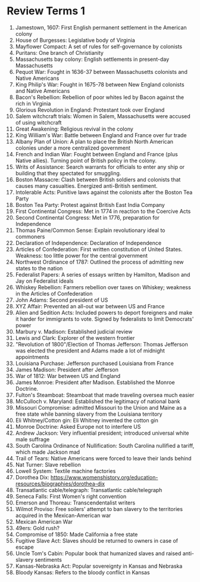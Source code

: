 # Review Terms 1

1. Jamestown, 1607: First English permanent settlement in the American colony
2. House of Burgesses: Legislative body of Virginia
3. Mayflower Compact: A set of rules for self-governance by colonists
4. Puritans: One branch of Christianity
5. Massachusetts bay colony: English settlements in present-day Massachusetts
6. Pequot War: Fought in 1636-37 between Massachusetts colonists and Native Americans
7. King Philip's War: Fought in 1675-78 between New England colonists and Native Americans
8. Bacon's Rebellion: Rebellion of poor whites led by Bacon against the rich in Virginia
9. Glorious Revolution in England: Protestant took over England
10. Salem witchcraft trials: Women in Salem, Massachusetts were accused of using witchcraft
11. Great Awakening: Religious revival in the colony
12. King William's War: Battle between England and France over fur trade
13. Albany Plan of Union: A plan to place the British North American colonies under a more centralized government
14. French and Indian War: Fought between England and France (plus Native allies). Turning point of British policy in the colony.
15. Writs of Assistance: Search warrants for officials to enter any ship or building that they spectated for smuggling.
16. Boston Massacre: Clash between British soldiers and colonists that causes many casualties. Energized anti-British sentiment.
17. Intolerable Acts: Punitive laws against the colonists after the Boston Tea Party
18. Boston Tea Party: Protest against British East India Company
19. First Continental Congress: Met in 1774 in reaction to the Coercive Acts
20. Second Continental Congress: Met in 1776, preparation for Independence
21. Thomas Paine/Common Sense: Explain revolutionary ideal to commoners
22. Declaration of Independence: Declaration of Independence
23. Articles of Confederation: First written constitution of United States. Weakness: too little power for the central government
24. Northwest Ordinance of 1787: Outlined the process of admitting new states to the nation
25. Federalist Papers: A series of essays written by Hamilton, Madison and Jay on Federalist ideals
26. Whiskey Rebellion: Farmers rebellion over taxes on Whiskey; weakness in the Articles of Confederation
27. John Adams: Second president of US
28. XYZ Affair: Prevented an all-out war between US and France
29. Alien and Sedition Acts: Included powers to deport foreigners and make it harder for immigrants to vote. Signed by federalists to limit Democrats' power
30. Marbury v. Madison: Established judicial review
31. Lewis and Clark: Explorer of the western frontier
32. "Revolution of 1800"/Election of Thomas Jefferson: Thomas Jefferson was elected the president and Adams made a lot of midnight appointments
33. Louisiana Purchase: Jefferson purchased Louisiana from France
34. James Madison: President after Jefferson
35. War of 1812: War between US and England
36. James Monroe: President after Madison. Established the Monroe Doctrine.
37. Fulton's Steamboat: Steamboat that made traveling oversea much easier
38. McCulloch v. Maryland: Established the legitimacy of national bank
39. Missouri Compromise: admitted Missouri to the Union and Maine as a free state while banning slavery from the Louisiana territory
40. Eli Whitney/Cotton gin: Eli Whitney invented the cotton gin
41. Monroe Doctrine: Asked Europe not to interfere US
42. Andrew Jackson: Very influential president; introduced universal white male suffrage
43. South Carolina Ordinance of Nullification: South Carolina nullified a tariff, which made Jackson mad
44. Trail of Tears: Native Americans were forced to leave their lands behind
45. Nat Turner: Slave rebellion
46. Lowell System: Textile machine factories
47. Dorothea Dix: https://www.womenshistory.org/education-resources/biographies/dorothea-dix
48. Transatlantic cable/telegraph: Transatlantic cable/telegraph
49. Seneca Falls: First Women's right convention
50. Emerson and Thoreau: Transcendentalist writers
51. Wilmot Proviso: Free soilers' attempt to ban slavery to the territories acquired in the Mexican-American war
52. Mexican American War
53. 49ers: Gold rush?
54. Compromise of 1850: Made California a free state
55. Fugitive Slave Act: Slaves should be returned to owners in case of escape
56. Uncle Tom's Cabin: Popular book that humanized slaves and raised anti-slavery sentiments
57. Kansas-Nebraska Act: Popular sovereignty in Kansas and Nebraska
58. Bloody Kansas: Refers to the bloody conflict in Kansas 
